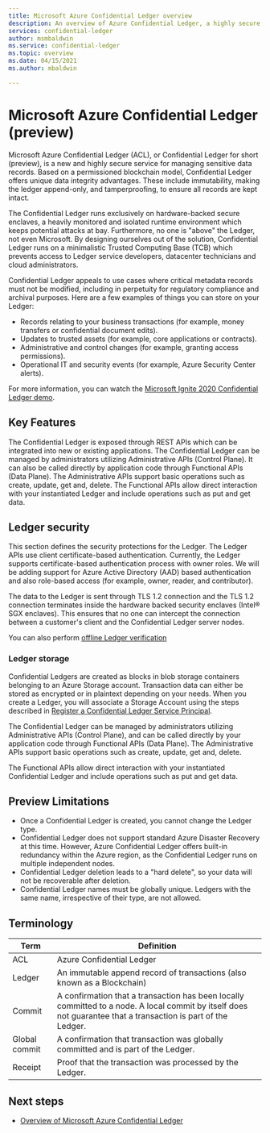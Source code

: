 ```yaml
---
title: Microsoft Azure Confidential Ledger overview
description: An overview of Azure Confidential Ledger, a highly secure service for managing sensitive data records
services: confidential-ledger
author: msmbaldwin
ms.service: confidential-ledger
ms.topic: overview
ms.date: 04/15/2021
ms.author: mbaldwin

---
```

# Microsoft Azure Confidential Ledger (preview)

Microsoft Azure Confidential Ledger (ACL), or Confidential Ledger for short (preview), is a new and highly secure service for managing sensitive data records. Based on a permissioned blockchain model, Confidential Ledger offers unique data integrity advantages. These include immutability, making the ledger append-only, and tamperproofing, to ensure all records are kept intact.

The Confidential Ledger runs exclusively on hardware-backed secure enclaves, a heavily monitored and isolated runtime environment which keeps potential attacks at bay. Furthermore, no one is "above" the Ledger, not even Microsoft. By designing ourselves out of the solution, Confidential Ledger runs on a minimalistic Trusted Computing Base (TCB) which prevents access to Ledger service developers, datacenter technicians and cloud administrators.

Confidential Ledger appeals to use cases where critical metadata records must not be modified, including in perpetuity for regulatory compliance and archival purposes. Here are a few examples of things you can store on your Ledger:

- Records relating to your business transactions (for example, money transfers or confidential document edits).
- Updates to trusted assets (for example, core applications or contracts).
- Administrative and control changes (for example, granting access permissions).
- Operational IT and security events (for example, Azure Security Center alerts).

For more information, you can watch the [Microsoft Ignite 2020 Confidential Ledger demo](https://mediusprodstatic.studios.ms/asset-b88de19d-4187-40c4-98f2-a65efc419e2a/OD221_1920x1080_AACAudio_1461.mp4?sv=2018-03-28&sr=b&sig=k5roi6WXnlqK1zP0fs5KYlJd4FD3Nuaf97z%2B2gV0aTs%3D&st=2020-09-22T08%3A05%3A01Z&se=2025-09-22T08%3A10%3A01Z&sp=r&rscd=filename%3DIG20-OD221-Inside%2BAzure%2BDatacenter%2BArchitecture%2Bwith%2BMark%2BRu.mp4).

## Key Features

The Confidential Ledger is exposed through REST APIs which can be integrated into new or existing applications. The Confidential Ledger can be managed by administrators utilizing Administrative APIs (Control Plane). It can also be called directly by application code through Functional APIs (Data Plane). The Administrative APIs support basic operations such as create, update, get and, delete. The Functional APIs allow direct interaction with your instantiated Ledger and include operations such as put and get data.

## Ledger security

This section defines the security protections for the Ledger. The Ledger APIs use client certificate-based authentication. Currently, the Ledger supports certificate-based authentication process with owner roles. We will be adding support for Azure Active Directory (AAD) based authentication and also role-based access (for example, owner, reader, and contributor).

The data to the Ledger is sent through TLS 1.2 connection and the TLS 1.2 connection terminates inside the hardware backed security enclaves (Intel® SGX enclaves). This ensures that no one can intercept the connection between a customer's client and the Confidential Ledger server nodes.

You can also perform [offline Ledger verification](offline-ledger-verification.md)

### Ledger storage

Confidential Ledgers are created as blocks in blob storage containers belonging to an Azure Storage account. Transaction data can either be stored as encrypted or in plaintext depending on your needs. When you create a Ledger, you will associate a Storage Account using the steps described in [Register a Confidential Ledger Service Principal](register-ledger-service-principal.md).

The Confidential Ledger can be managed by administrators utilizing Administrative APIs (Control Plane), and can be called directly by your application code through Functional APIs (Data Plane). The Administrative APIs support basic operations such as create, update, get and, delete.

The Functional APIs allow direct interaction with your instantiated Confidential Ledger and include operations such as put and get data.

## Preview Limitations

- Once a Confidential Ledger is created, you cannot change the Ledger type.
- Confidential Ledger does not support standard Azure Disaster Recovery at this time. However, Azure Confidential Ledger offers built-in redundancy within the Azure region, as the Confidential Ledger runs on multiple independent nodes.
- Confidential Ledger deletion leads to a "hard delete", so your data will not be recoverable after deletion.
- Confidential Ledger names must be globally unique. Ledgers with the same name, irrespective of their type, are not allowed.

## Terminology

| Term | Definition |
|--|--|
| ACL | Azure Confidential Ledger |
| Ledger | An immutable append record of transactions (also known as a Blockchain) |
| Commit | A confirmation that a transaction has been locally committed to a node. A local commit by itself does not guarantee that a transaction is part of the Ledger. |
| Global commit | A confirmation that transaction was globally committed and is part of the Ledger. |
| Receipt | Proof that the transaction was processed by the Ledger. |

## Next steps

- [Overview of Microsoft Azure Confidential Ledger](overview.md)
